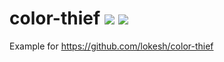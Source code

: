 # color-thief <img src="https://visitor-badge.laobi.icu/badge?page_id=jsupa.color-thief"> <img src="https://wakatime.com/badge/github/jsupa/color-thief.svg">

Example for https://github.com/lokesh/color-thief
